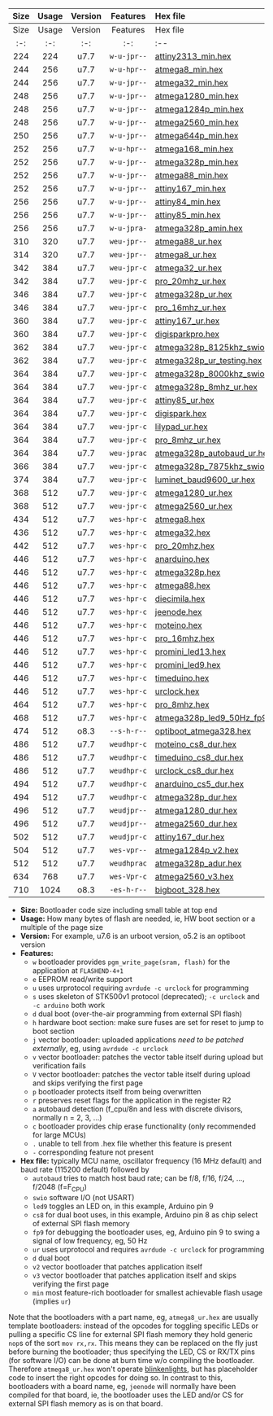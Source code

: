 |Size|Usage|Version|Features|Hex file|
|:-:|:-:|:-:|:-:|:--|
|Size|Usage|Version|Features|Hex file|
|:-:|:-:|:-:|:-:|:--|
|224|224|u7.7|`w-u-jpr--`|[attiny2313_min.hex](https://raw.githubusercontent.com/stefanrueger/urboot/main/src/all/attiny2313_min.hex)|
|244|256|u7.7|`w-u-hpr--`|[atmega8_min.hex](https://raw.githubusercontent.com/stefanrueger/urboot/main/src/all/atmega8_min.hex)|
|244|256|u7.7|`w-u-jpr--`|[atmega32_min.hex](https://raw.githubusercontent.com/stefanrueger/urboot/main/src/all/atmega32_min.hex)|
|248|256|u7.7|`w-u-jpr--`|[atmega1280_min.hex](https://raw.githubusercontent.com/stefanrueger/urboot/main/src/all/atmega1280_min.hex)|
|248|256|u7.7|`w-u-jpr--`|[atmega1284p_min.hex](https://raw.githubusercontent.com/stefanrueger/urboot/main/src/all/atmega1284p_min.hex)|
|248|256|u7.7|`w-u-jpr--`|[atmega2560_min.hex](https://raw.githubusercontent.com/stefanrueger/urboot/main/src/all/atmega2560_min.hex)|
|250|256|u7.7|`w-u-jpr--`|[atmega644p_min.hex](https://raw.githubusercontent.com/stefanrueger/urboot/main/src/all/atmega644p_min.hex)|
|252|256|u7.7|`w-u-hpr--`|[atmega168_min.hex](https://raw.githubusercontent.com/stefanrueger/urboot/main/src/all/atmega168_min.hex)|
|252|256|u7.7|`w-u-jpr--`|[atmega328p_min.hex](https://raw.githubusercontent.com/stefanrueger/urboot/main/src/all/atmega328p_min.hex)|
|252|256|u7.7|`w-u-jpr--`|[atmega88_min.hex](https://raw.githubusercontent.com/stefanrueger/urboot/main/src/all/atmega88_min.hex)|
|252|256|u7.7|`w-u-jpr--`|[attiny167_min.hex](https://raw.githubusercontent.com/stefanrueger/urboot/main/src/all/attiny167_min.hex)|
|256|256|u7.7|`w-u-jpr--`|[attiny84_min.hex](https://raw.githubusercontent.com/stefanrueger/urboot/main/src/all/attiny84_min.hex)|
|256|256|u7.7|`w-u-jpr--`|[attiny85_min.hex](https://raw.githubusercontent.com/stefanrueger/urboot/main/src/all/attiny85_min.hex)|
|256|256|u7.7|`w-u-jpra-`|[atmega328p_amin.hex](https://raw.githubusercontent.com/stefanrueger/urboot/main/src/all/atmega328p_amin.hex)|
|310|320|u7.7|`weu-jpr--`|[atmega88_ur.hex](https://raw.githubusercontent.com/stefanrueger/urboot/main/src/all/atmega88_ur.hex)|
|314|320|u7.7|`weu-jpr--`|[atmega8_ur.hex](https://raw.githubusercontent.com/stefanrueger/urboot/main/src/all/atmega8_ur.hex)|
|342|384|u7.7|`weu-jpr-c`|[atmega32_ur.hex](https://raw.githubusercontent.com/stefanrueger/urboot/main/src/all/atmega32_ur.hex)|
|342|384|u7.7|`weu-jpr-c`|[pro_20mhz_ur.hex](https://raw.githubusercontent.com/stefanrueger/urboot/main/src/all/pro_20mhz_ur.hex)|
|346|384|u7.7|`weu-jpr-c`|[atmega328p_ur.hex](https://raw.githubusercontent.com/stefanrueger/urboot/main/src/all/atmega328p_ur.hex)|
|346|384|u7.7|`weu-jpr-c`|[pro_16mhz_ur.hex](https://raw.githubusercontent.com/stefanrueger/urboot/main/src/all/pro_16mhz_ur.hex)|
|360|384|u7.7|`weu-jpr-c`|[attiny167_ur.hex](https://raw.githubusercontent.com/stefanrueger/urboot/main/src/all/attiny167_ur.hex)|
|360|384|u7.7|`weu-jpr-c`|[digisparkpro.hex](https://raw.githubusercontent.com/stefanrueger/urboot/main/src/all/digisparkpro.hex)|
|362|384|u7.7|`weu-jpr-c`|[atmega328p_8125khz_swio_ur.hex](https://raw.githubusercontent.com/stefanrueger/urboot/main/src/all/atmega328p_8125khz_swio_ur.hex)|
|362|384|u7.7|`weu-jpr-c`|[atmega328p_ur_testing.hex](https://raw.githubusercontent.com/stefanrueger/urboot/main/src/all/atmega328p_ur_testing.hex)|
|364|384|u7.7|`weu-jpr-c`|[atmega328p_8000khz_swio_ur.hex](https://raw.githubusercontent.com/stefanrueger/urboot/main/src/all/atmega328p_8000khz_swio_ur.hex)|
|364|384|u7.7|`weu-jpr-c`|[atmega328p_8mhz_ur.hex](https://raw.githubusercontent.com/stefanrueger/urboot/main/src/all/atmega328p_8mhz_ur.hex)|
|364|384|u7.7|`weu-jpr-c`|[attiny85_ur.hex](https://raw.githubusercontent.com/stefanrueger/urboot/main/src/all/attiny85_ur.hex)|
|364|384|u7.7|`weu-jpr-c`|[digispark.hex](https://raw.githubusercontent.com/stefanrueger/urboot/main/src/all/digispark.hex)|
|364|384|u7.7|`weu-jpr-c`|[lilypad_ur.hex](https://raw.githubusercontent.com/stefanrueger/urboot/main/src/all/lilypad_ur.hex)|
|364|384|u7.7|`weu-jpr-c`|[pro_8mhz_ur.hex](https://raw.githubusercontent.com/stefanrueger/urboot/main/src/all/pro_8mhz_ur.hex)|
|364|384|u7.7|`weu-jprac`|[atmega328p_autobaud_ur.hex](https://raw.githubusercontent.com/stefanrueger/urboot/main/src/all/atmega328p_autobaud_ur.hex)|
|366|384|u7.7|`weu-jpr-c`|[atmega328p_7875khz_swio_ur.hex](https://raw.githubusercontent.com/stefanrueger/urboot/main/src/all/atmega328p_7875khz_swio_ur.hex)|
|374|384|u7.7|`weu-jpr-c`|[luminet_baud9600_ur.hex](https://raw.githubusercontent.com/stefanrueger/urboot/main/src/all/luminet_baud9600_ur.hex)|
|368|512|u7.7|`weu-jpr-c`|[atmega1280_ur.hex](https://raw.githubusercontent.com/stefanrueger/urboot/main/src/all/atmega1280_ur.hex)|
|368|512|u7.7|`weu-jpr-c`|[atmega2560_ur.hex](https://raw.githubusercontent.com/stefanrueger/urboot/main/src/all/atmega2560_ur.hex)|
|434|512|u7.7|`wes-hpr-c`|[atmega8.hex](https://raw.githubusercontent.com/stefanrueger/urboot/main/src/all/atmega8.hex)|
|436|512|u7.7|`wes-hpr-c`|[atmega32.hex](https://raw.githubusercontent.com/stefanrueger/urboot/main/src/all/atmega32.hex)|
|442|512|u7.7|`wes-hpr-c`|[pro_20mhz.hex](https://raw.githubusercontent.com/stefanrueger/urboot/main/src/all/pro_20mhz.hex)|
|446|512|u7.7|`wes-hpr-c`|[anarduino.hex](https://raw.githubusercontent.com/stefanrueger/urboot/main/src/all/anarduino.hex)|
|446|512|u7.7|`wes-hpr-c`|[atmega328p.hex](https://raw.githubusercontent.com/stefanrueger/urboot/main/src/all/atmega328p.hex)|
|446|512|u7.7|`wes-hpr-c`|[atmega88.hex](https://raw.githubusercontent.com/stefanrueger/urboot/main/src/all/atmega88.hex)|
|446|512|u7.7|`wes-hpr-c`|[diecimila.hex](https://raw.githubusercontent.com/stefanrueger/urboot/main/src/all/diecimila.hex)|
|446|512|u7.7|`wes-hpr-c`|[jeenode.hex](https://raw.githubusercontent.com/stefanrueger/urboot/main/src/all/jeenode.hex)|
|446|512|u7.7|`wes-hpr-c`|[moteino.hex](https://raw.githubusercontent.com/stefanrueger/urboot/main/src/all/moteino.hex)|
|446|512|u7.7|`wes-hpr-c`|[pro_16mhz.hex](https://raw.githubusercontent.com/stefanrueger/urboot/main/src/all/pro_16mhz.hex)|
|446|512|u7.7|`wes-hpr-c`|[promini_led13.hex](https://raw.githubusercontent.com/stefanrueger/urboot/main/src/all/promini_led13.hex)|
|446|512|u7.7|`wes-hpr-c`|[promini_led9.hex](https://raw.githubusercontent.com/stefanrueger/urboot/main/src/all/promini_led9.hex)|
|446|512|u7.7|`wes-hpr-c`|[timeduino.hex](https://raw.githubusercontent.com/stefanrueger/urboot/main/src/all/timeduino.hex)|
|446|512|u7.7|`wes-hpr-c`|[urclock.hex](https://raw.githubusercontent.com/stefanrueger/urboot/main/src/all/urclock.hex)|
|464|512|u7.7|`wes-hpr-c`|[pro_8mhz.hex](https://raw.githubusercontent.com/stefanrueger/urboot/main/src/all/pro_8mhz.hex)|
|468|512|u7.7|`wes-hpr-c`|[atmega328p_led9_50Hz_fp9.hex](https://raw.githubusercontent.com/stefanrueger/urboot/main/src/all/atmega328p_led9_50Hz_fp9.hex)|
|474|512|o8.3|`--s-h-r--`|[optiboot_atmega328.hex](https://raw.githubusercontent.com/stefanrueger/urboot/main/src/all/optiboot_atmega328.hex)|
|486|512|u7.7|`weudhpr-c`|[moteino_cs8_dur.hex](https://raw.githubusercontent.com/stefanrueger/urboot/main/src/all/moteino_cs8_dur.hex)|
|486|512|u7.7|`weudhpr-c`|[timeduino_cs8_dur.hex](https://raw.githubusercontent.com/stefanrueger/urboot/main/src/all/timeduino_cs8_dur.hex)|
|486|512|u7.7|`weudhpr-c`|[urclock_cs8_dur.hex](https://raw.githubusercontent.com/stefanrueger/urboot/main/src/all/urclock_cs8_dur.hex)|
|494|512|u7.7|`weudhpr-c`|[anarduino_cs5_dur.hex](https://raw.githubusercontent.com/stefanrueger/urboot/main/src/all/anarduino_cs5_dur.hex)|
|494|512|u7.7|`weudhpr-c`|[atmega328p_dur.hex](https://raw.githubusercontent.com/stefanrueger/urboot/main/src/all/atmega328p_dur.hex)|
|496|512|u7.7|`weudjpr--`|[atmega1280_dur.hex](https://raw.githubusercontent.com/stefanrueger/urboot/main/src/all/atmega1280_dur.hex)|
|496|512|u7.7|`weudjpr--`|[atmega2560_dur.hex](https://raw.githubusercontent.com/stefanrueger/urboot/main/src/all/atmega2560_dur.hex)|
|502|512|u7.7|`weudjpr-c`|[attiny167_dur.hex](https://raw.githubusercontent.com/stefanrueger/urboot/main/src/all/attiny167_dur.hex)|
|504|512|u7.7|`wes-vpr--`|[atmega1284p_v2.hex](https://raw.githubusercontent.com/stefanrueger/urboot/main/src/all/atmega1284p_v2.hex)|
|512|512|u7.7|`weudhprac`|[atmega328p_adur.hex](https://raw.githubusercontent.com/stefanrueger/urboot/main/src/all/atmega328p_adur.hex)|
|634|768|u7.7|`wes-Vpr-c`|[atmega2560_v3.hex](https://raw.githubusercontent.com/stefanrueger/urboot/main/src/all/atmega2560_v3.hex)|
|710|1024|o8.3|`-es-h-r--`|[bigboot_328.hex](https://raw.githubusercontent.com/stefanrueger/urboot/main/src/all/bigboot_328.hex)|

- **Size:** Bootloader code size including small table at top end
- **Usage:** How many bytes of flash are needed, ie, HW boot section or a multiple of the page size
- **Version:** For example, u7.6 is an urboot version, o5.2 is an optiboot version
- **Features:**
  + `w` bootloader provides `pgm_write_page(sram, flash)` for the application at `FLASHEND-4+1`
  + `e` EEPROM read/write support
  + `u` uses urprotocol requiring `avrdude -c urclock` for programming
  + `s` uses skeleton of STK500v1 protocol (deprecated); `-c urclock` and `-c arduino` both work
  + `d` dual boot (over-the-air programming from external SPI flash)
  + `h` hardware boot section: make sure fuses are set for reset to jump to boot section
  + `j` vector bootloader: uploaded applications *need to be patched externally*, eg, using `avrdude -c urclock`
  + `v` vector bootloader: patches the vector table itself during upload but verification fails
  + `V` vector bootloader: patches the vector table itself during upload and skips verifying the first page
  + `p` bootloader protects itself from being overwritten
  + `r` preserves reset flags for the application in the register R2
  + `a` autobaud detection (f_cpu/8n and less with discrete divisors, normally n = 2, 3, ...)
  + `c` bootloader provides chip erase functionality (only recommended for large MCUs)
  + `.` unable to tell from .hex file whether this feature is present
  + `-` corresponding feature not present
- **Hex file:** typically MCU name, oscillator frequency (16 MHz default) and baud rate (115200 default) followed by
  + `autobaud` tries to match host baud rate; can be f/8, f/16, f/24, ..., f/2048 (f=F<sub>CPU</sub>)
  + `swio` software I/O (not USART)
  + `led9` toggles an LED on, in this example, Arduino pin 9
  + `cs8` for dual boot uses, in this example, Arduino pin 8 as chip select of external SPI flash memory
  + `fp9` for debugging the bootloader uses, eg, Arduino pin 9 to swing a signal of low frequency, eg, 50 Hz
  + `ur` uses urprotocol and requires `avrdude -c urclock` for programming
  + `d` dual boot
  + `v2` vector bootloader that patches application itself
  + `v3` vector bootloader that patches application itself and skips verifying the first page
  + `min` most feature-rich bootloader for smallest achievable flash usage (implies `ur`)

Note that the bootloaders with a part name, eg, `atmega8_ur.hex` are usually template bootloaders:
instead of the opcodes for toggling specific LEDs or pulling a specific CS line for external SPI
flash memory they hold generic `nop`s of the sort `mov rx,rx`. This means they can be replaced on
the fly just before burning the bootloader; thus specifying the LED, CS or RX/TX pins (for software
I/O) can be done at burn time w/o compiling the bootloader. Therefore `atmega8_ur.hex` won't
operate [blinkenlights](https://en.wikipedia.org/wiki/Blinkenlights), but has placeholder code to
insert the right opcodes for doing so. In contrast to this, bootloaders with a board name, eg,
`jeenode` will normally have been compiled for that board, ie, the bootloader uses the LED and/or
CS for external SPI flash memory as is on that board.
